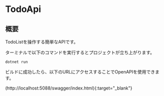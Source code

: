 # TodoApi

## 概要
TodoListを操作する簡単なAPIです。

ターミナルで以下のコマンドを実行するとプロジェクトが立ち上がります。

```CLI
dotnet run
```

ビルドに成功したら、以下のURLにアクセスすることでOpenAPIを使用できます。

(http://localhost:5088/swagger/index.html){:target="_blank"}
